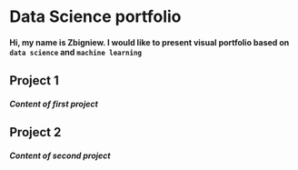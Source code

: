 # Data Science portfolio
#### Hi, my name is Zbigniew. I would like to present visual portfolio based on `data science` and `machine learning`

Project 1
------
##### Content of first project


Project 2
------
##### Content of second project

